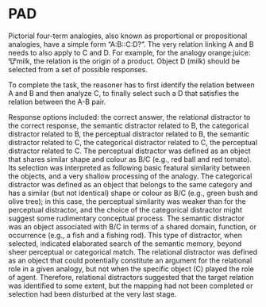 # PAD

Pictorial four-term analogies, also known as proportional or propositional analogies, have a simple form “A:B::C:D?”. The very relation linking A and B needs to also apply to C and D. For example, for the analogy orange:juice::cow:milk, the relation is the origin of a product. Object D (milk) should be selected from a set of possible responses.

To complete the task, the reasoner has to first identify the relation between A and B and then analyze C, to finally select such a D that satisfies the relation between the A-B pair.

Response options included: the correct answer, the relational distractor to the correct response, the semantic distractor related to B, the categorical distractor related to B, the perceptual distractor related to B, the semantic distractor related to C, the categorical distractor related to C, the perceptual distractor related to C. The perceptual distractor was defined as an object that shares similar shape and colour as B/C (e.g., red ball and red tomato). Its selection was interpreted as following basic featural similarity between the objects, and a very shallow processing of the analogy. The categorical distractor was defined as an object that belongs to the same category and has a similar (but not identical) shape or colour as B/C (e.g., green bush and olive tree); in this case, the perceptual similarity was weaker than for the perceptual distractor, and the choice of the categorical distractor might suggest some rudimentary conceptual process. The semantic distractor was an object associated with B/C in terms of a shared domain, function, or occurrence (e.g., a fish and a fishing rod). This type of distractor, when selected, indicated elaborated search of the semantic memory, beyond sheer perceptual or categorical match. The relational distractor was defined as an object that could potentially constitute an argument for the relational role in a given analogy, but not when the specific object (C) played the role of agent. Therefore, relational distractors suggested that the target relation was identified to some extent, but the mapping had not been completed or selection had been disturbed at the very last stage.